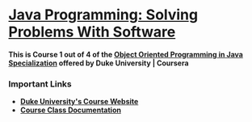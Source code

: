 # [Java Programming: Solving Problems With Software](https://www.coursera.org/learn/java-programming)
**This is Course 1 out of 4 of the [Object Oriented Programming in Java Specialization](https://www.coursera.org/specializations/object-oriented-programming) offered by Duke University | Coursera**

### Important Links
- [**Duke University's Course Website**](https://www.dukelearntoprogram.com//course2/)
- [**Course Class Documentation**](https://www.dukelearntoprogram.com//course2/doc/javadoc/)
